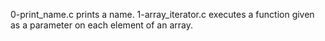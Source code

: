 0-print_name.c prints a name.
1-array_iterator.c executes a function given as a parameter on each element of an array.

